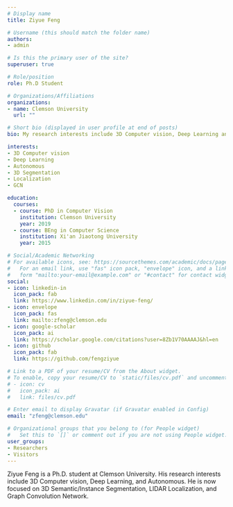 ```yaml
---
# Display name
title: Ziyue Feng

# Username (this should match the folder name)
authors:
- admin

# Is this the primary user of the site?
superuser: true

# Role/position
role: Ph.D Student

# Organizations/Affiliations
organizations:
- name: Clemson University
  url: ""

# Short bio (displayed in user profile at end of posts)
bio: My research interests include 3D Computer vision, Deep Learning and Autonomous.

interests:
- 3D Computer vision
- Deep Learning
- Autonomous
- 3D Segmentation
- Localization
- GCN

education:
  courses:
  - course: PhD in Computer Vision
    institution: Clemson University
    year: 2019
  - course: BEng in Computer Science
    institution: Xi'an Jiaotong University
    year: 2015

# Social/Academic Networking
# For available icons, see: https://sourcethemes.com/academic/docs/page-builder/#icons
#   For an email link, use "fas" icon pack, "envelope" icon, and a link in the
#   form "mailto:your-email@example.com" or "#contact" for contact widget.
social:
- icon: linkedin-in
  icon_pack: fab
  link: https://www.linkedin.com/in/ziyue-feng/
- icon: envelope
  icon_pack: fas
  link: mailto:zfeng@clemson.edu
- icon: google-scholar
  icon_pack: ai
  link: https://scholar.google.com/citations?user=8Zb1V70AAAAJ&hl=en
- icon: github
  icon_pack: fab
  link: https://github.com/fengziyue

# Link to a PDF of your resume/CV from the About widget.
# To enable, copy your resume/CV to `static/files/cv.pdf` and uncomment the lines below.
# - icon: cv
#   icon_pack: ai
#   link: files/cv.pdf

# Enter email to display Gravatar (if Gravatar enabled in Config)
email: "zfeng@clemson.edu"

# Organizational groups that you belong to (for People widget)
#   Set this to `[]` or comment out if you are not using People widget.
user_groups:
- Researchers
- Visitors
---
```


Ziyue Feng is a Ph.D. student at Clemson University. His research interests include 3D Computer vision, Deep Learning, and Autonomous. He is now focused on 3D Semantic/Instance Segmentation, LIDAR Localization, and Graph Convolution Network.
